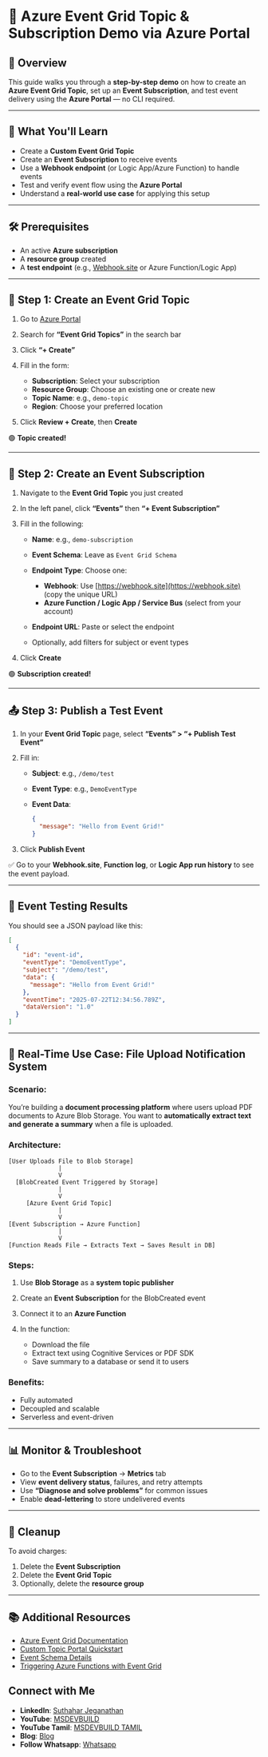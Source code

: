 
# 📘 Azure Event Grid Topic & Subscription Demo via Azure Portal

## 🧩 Overview

This guide walks you through a **step-by-step demo** on how to create an **Azure Event Grid Topic**, set up an **Event Subscription**, and test event delivery using the **Azure Portal** — no CLI required.

---

## 📌 What You'll Learn

* Create a **Custom Event Grid Topic**
* Create an **Event Subscription** to receive events
* Use a **Webhook endpoint** (or Logic App/Azure Function) to handle events
* Test and verify event flow using the **Azure Portal**
* Understand a **real-world use case** for applying this setup

---

## 🛠️ Prerequisites

* An active **Azure subscription**
* A **resource group** created
* A **test endpoint** (e.g., [Webhook.site](https://webhook.site) or Azure Function/Logic App)

---

## 🔷 Step 1: Create an Event Grid Topic

1. Go to [Azure Portal](https://portal.azure.com)
2. Search for **“Event Grid Topics”** in the search bar
3. Click **“+ Create”**
4. Fill in the form:

   * **Subscription**: Select your subscription
   * **Resource Group**: Choose an existing one or create new
   * **Topic Name**: e.g., `demo-topic`
   * **Region**: Choose your preferred location
5. Click **Review + Create**, then **Create**

🟢 **Topic created!**

---

## 🔔 Step 2: Create an Event Subscription

1. Navigate to the **Event Grid Topic** you just created
2. In the left panel, click **“Events”** then **“+ Event Subscription”**
3. Fill in the following:

   * **Name**: e.g., `demo-subscription`
   * **Event Schema**: Leave as `Event Grid Schema`
   * **Endpoint Type**: Choose one:

     * **Webhook**: Use [https://webhook.site](https://webhook.site) (copy the unique URL)
     * **Azure Function / Logic App / Service Bus** (select from your account)
   * **Endpoint URL**: Paste or select the endpoint
   * Optionally, add filters for subject or event types
4. Click **Create**

🟢 **Subscription created!**

---

## 📤 Step 3: Publish a Test Event

1. In your **Event Grid Topic** page, select **“Events” > “+ Publish Test Event”**
2. Fill in:

   * **Subject**: e.g., `/demo/test`
   * **Event Type**: e.g., `DemoEventType`
   * **Event Data**:

     ```json
     {
       "message": "Hello from Event Grid!"
     }
     ```
3. Click **Publish Event**

✅ Go to your **Webhook.site**, **Function log**, or **Logic App run history** to see the event payload.

---

## 🧪 Event Testing Results

You should see a JSON payload like this:

```json
[
  {
    "id": "event-id",
    "eventType": "DemoEventType",
    "subject": "/demo/test",
    "data": {
      "message": "Hello from Event Grid!"
    },
    "eventTime": "2025-07-22T12:34:56.789Z",
    "dataVersion": "1.0"
  }
]
```

---

## 💼 Real-Time Use Case: File Upload Notification System

### Scenario:

You’re building a **document processing platform** where users upload PDF documents to Azure Blob Storage. You want to **automatically extract text and generate a summary** when a file is uploaded.

### Architecture:

```text
[User Uploads File to Blob Storage]
              |
              V
  [BlobCreated Event Triggered by Storage]
              |
              V
     [Azure Event Grid Topic]
              |
              V
[Event Subscription → Azure Function]
              |
              V
[Function Reads File → Extracts Text → Saves Result in DB]
```

### Steps:

1. Use **Blob Storage** as a **system topic publisher**
2. Create an **Event Subscription** for the BlobCreated event
3. Connect it to an **Azure Function**
4. In the function:

   * Download the file
   * Extract text using Cognitive Services or PDF SDK
   * Save summary to a database or send it to users

### Benefits:

* Fully automated
* Decoupled and scalable
* Serverless and event-driven

---

## 📊 Monitor & Troubleshoot

* Go to the **Event Subscription** → **Metrics** tab
* View **event delivery status**, failures, and retry attempts
* Use **“Diagnose and solve problems”** for common issues
* Enable **dead-lettering** to store undelivered events

---

## 🧼 Cleanup

To avoid charges:

1. Delete the **Event Subscription**
2. Delete the **Event Grid Topic**
3. Optionally, delete the **resource group**

---

## 📚 Additional Resources

* [Azure Event Grid Documentation](https://learn.microsoft.com/en-us/azure/event-grid/)
* [Custom Topic Portal Quickstart](https://learn.microsoft.com/en-us/azure/event-grid/custom-event-quickstart-portal)
* [Event Schema Details](https://learn.microsoft.com/en-us/azure/event-grid/event-schema)
* [Triggering Azure Functions with Event Grid](https://learn.microsoft.com/en-us/azure/azure-functions/functions-bindings-event-grid)


 ## Connect with Me
- **LinkedIn**: [Suthahar Jeganathan](https://www.linkedin.com/in/jssuthahar/)
- **YouTube**: [MSDEVBUILD](https://www.youtube.com/@MSDEVBUILD)
- **YouTube Tamil**: [MSDEVBUILD TAMIL](https://www.youtube.com/@MSDEVBUILDTamil)
- **Blog**: [Blog](https://www.msdevbuild.com/)
- **Follow Whatsapp**: [Whatsapp](https://www.whatsapp.com/channel/0029Va5j2rHEFeXcTlUhQB0J)
